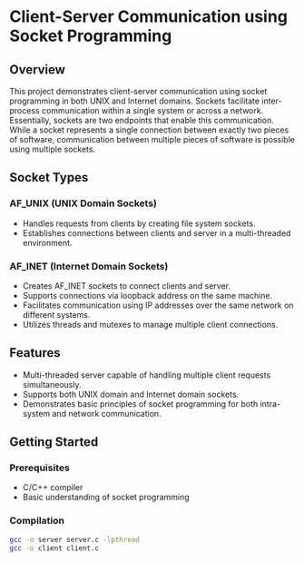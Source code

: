 # Client-Server Communication using Socket Programming

## Overview
This project demonstrates client-server communication using socket programming in both UNIX and Internet domains. Sockets facilitate inter-process communication within a single system or across a network. Essentially, sockets are two endpoints that enable this communication. While a socket represents a single connection between exactly two pieces of software, communication between multiple pieces of software is possible using multiple sockets.

## Socket Types
### AF_UNIX (UNIX Domain Sockets)
- Handles requests from clients by creating file system sockets.
- Establishes connections between clients and server in a multi-threaded environment.

### AF_INET (Internet Domain Sockets)
- Creates AF_INET sockets to connect clients and server.
- Supports connections via loopback address on the same machine.
- Facilitates communication using IP addresses over the same network on different systems.
- Utilizes threads and mutexes to manage multiple client connections.

## Features
- Multi-threaded server capable of handling multiple client requests simultaneously.
- Supports both UNIX domain and Internet domain sockets.
- Demonstrates basic principles of socket programming for both intra-system and network communication.

## Getting Started

### Prerequisites
- C/C++ compiler
- Basic understanding of socket programming

### Compilation
```sh
gcc -o server server.c -lpthread
gcc -o client client.c
